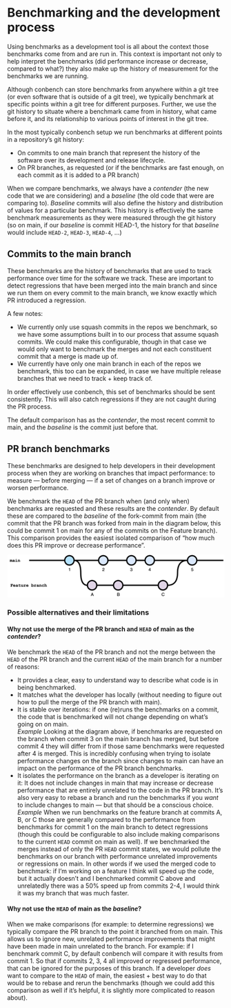 # Benchmarking and the development process

Using benchmarks as a development tool is all about the context those benchmarks come from and are run in. This context is important not only to help interpret the benchmarks (did performance increase or decrease, compared to what?) they also make up the history of measurement for the benchmarks we are running.

Although conbench can store benchmarks from anywhere within a git tree (or even software that is outside of a git tree), we typically benchmark at specific points within a git tree for different purposes. Further, we use the git history to situate where a benchmark came from in history, what came before it, and its relationship to various points of interest in the git tree.

In the most typically conbench setup we run benchmarks at different points in a repository’s git history: 

- On commits to one main branch that represent the history of the software over its development and release lifecycle.
- On PR branches, as requested (or if the benchmarks are fast enough, on each commit as it is added to a PR branch)

When we compare benchmarks, we always have a _contender_ (the new code that we are considering) and a _baseline_ (the old code that were are comparing to). _Baseline_ commits will also define the history and distribution of values for a particular benchmark. This history is effectively the same benchmark measurements as they were measured through the git history (so on main, if our _baseline_ is commit HEAD-1, the history for that _baseline_ would include `HEAD-2`, `HEAD-3`, `HEAD-4`, …)

## Commits to the main branch

These benchmarks are the history of benchmarks that are used to track performance over time for the software we track. These are important to detect regressions that have been merged into the main branch and since we run them on every commit to the main branch, we know exactly which PR introduced a regression.

A few notes:

- We currently only use squash commits in the repos we benchmark, so we have some assumptions built in to our process that assume squash commits. We could make this configurable, though in that case we would only want to benchmark the merges and not each constituent commit that a merge is made up of.
- We currently have only one main branch in each of the repos we benchmark, this too can be expanded, in case we have multiple release branches that we need to track + keep track of.

In order effectively use conbench, this set of benchmarks should be sent consistently. This will also catch regressions if they are not caught during the PR process.

The default comparison has as the _contender_, the most recent commit to main, and the _baseline_ is the commit just before that. 

## PR branch benchmarks

These benchmarks are designed to help developers in their development process when they are working on branches that impact performance: to measure — before merging — if a set of changes on a branch improve or worsen performance. 

We benchmark the `HEAD` of the PR branch when (and only when) benchmarks are requested and these results are the _contender_. By default these are compared to the _baseline_ of the fork-commit from main (the commit that the PR branch was forked from main in the diagram below, this could be commit 1 on main for any of the commits on the Feature branch). This comparison provides the easiest isolated comparison of “how much does this PR improve or decrease performance”.

![git history diagram](img/git-history.png)

### Possible alternatives and their limitations

#### Why not use the merge of the PR branch and `HEAD` of main as the _contender_?

We benchmark the `HEAD` of the PR branch and not the merge between the `HEAD` of the PR branch and the current `HEAD` of the main branch for a number of reasons:

- It provides a clear, easy to understand way to describe what code is in being benchmarked.
- It matches what the developer has locally (without needing to figure out how to pull the merge of the PR branch with main).
- It is stable over iterations: if one (re)runs the benchmarks on a commit, the code that is benchmarked will not change depending on what’s going on on main.  
_Example_ Looking at the diagram above, if benchmarks are requested on the branch when commit 3 on the main branch has merged, but before commit 4 they will differ from if those same benchmarks were requested after 4 is merged. This is incredibly confusing when trying to isolate performance changes on the branch since changes to main can have an impact on the performance of the PR branch benchmarks.
- It isolates the performance on the branch as a developer is iterating on it: It does not include changes in main that may increase or decrease performance that are entirely unrelated to the code in the PR branch. It’s also very easy to rebase a branch and run the benchmarks if you *want* to include changes to main — but that should be a conscious choice.  
_Example_ When we run benchmarks on the feature branch at commits A, B, or C those are generally compared to the performance from benchmarks for commit 1 on the main branch to detect regressions (though this could be configurable to also include making comparisons to the current `HEAD` commit on main as well). If we benchmarked the merges instead of only the PR `HEAD` commit states, we would pollute the benchmarks on our branch with performance unrelated improvements or regressions on main. In other words if we used the merged code to benchmark: if I’m working on a feature I think will speed up the code, but it actually doesn’t and I benchmarked commit C above and unrelatedly there was a 50% speed up from commits 2-4, I would think it was my branch that was much faster.

#### Why not use the `HEAD` of main as the _baseline_?

When we make comparisons (for example: to determine regressions) we typically compare the PR branch to the point it branched from on main. This allows us to ignore new, unrelated performance improvements that might have been made in main unrelated to the branch. For example: if I benchmark commit C, by default conbench will compare it with results from commit 1. So that if commits 2, 3, 4 all improved or regressed performance, that can be ignored for the purposes of this branch. If a developer *does* want to compare to the `HEAD` of main, the easiest + best way to do that would be to rebase and rerun the benchmarks (though we could add this comparison as well if it’s helpful, it is slightly more complicated to reason about).
